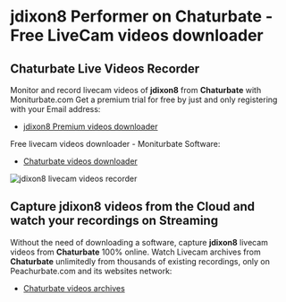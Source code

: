 # jdixon8 Performer on Chaturbate - Free LiveCam videos downloader

## Chaturbate Live Videos Recorder

Monitor and record livecam videos of **jdixon8** from **Chaturbate** with Moniturbate.com
Get a premium trial for free by just and only registering with your Email address:
* [jdixon8 Premium videos downloader](https://moniturbate.com/request-demo-licence-key.html)

Free livecam videos downloader - Moniturbate Software:
* [Chaturbate videos downloader](https://moniturbate.com/moniturbate-download-software.html)

![jdixon8 livecam videos recorder](https://peachurnet.com/templates/moniturbate-software.png)


## Capture jdixon8 videos from the Cloud and watch your recordings on Streaming

Without the need of downloading a software, capture **jdixon8** livecam videos from **Chaturbate** 100% online.
Watch Livecam archives from **Chaturbate** unlimitedly from thousands of existing recordings, only on Peachurbate.com and its websites network:
* [Chaturbate videos archives](https://peachurnet.com/)